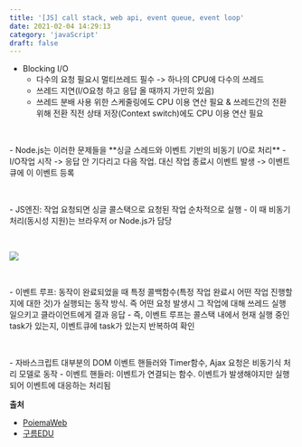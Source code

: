 ```yaml
---
title: '[JS] call stack, web api, event queue, event loop'
date: 2021-02-04 14:29:13
category: 'javaScript'
draft: false
---
```

- Blocking I/O 
  - 다수의 요청 필요시 멀티쓰레드 필수 -> 하나의 CPU에 다수의 쓰레드 
  - 쓰레드 지연(I/O요청 하고 응답 올 때까지 가만히 있음)
  - 쓰레드 분배 사용 위한 스케줄링에도 CPU 이용 연산 필요 & 쓰레드간의 전환 위해 전환 직전 상태 저장(Context switch)에도 CPU 이용 연산 필요
<p>
<br />
</p>
- Node.js는 이러한 문제들을 **싱글 스레드와 이벤트 기반의 비동기 I/O로 처리**
  - I/O작업 시작 -> 응답 안 기다리고 다음 작업. 대신 작업 종료시 이벤트 발생 -> 이벤트 큐에 이 이벤트 등록 
<p>
<br />
</p>
- JS엔진: 작업 요청되면 싱글 콜스택으로 요청된 작업 순차적으로 실행
  - 이 때 비동기처리(동시성 지원)는 브라우저 or Node.js가 담당
<p>
<br />
</p>
<img src = "https://user-images.githubusercontent.com/60782131/106904834-020dee00-673f-11eb-8a22-219daad1e888.png">
<p>
<br />
</p>
- 이벤트 루프: 동작이 완료되었을 때 특정 콜백함수(특정 작업 완료시 어떤 작업 진행할지에 대한 것)가 실행되는 동작 방식. 즉 어떤 요청 발생시 그 작업에 대해 쓰레드 실행 일으키고 클라이언트에게 결과 응답
  - 즉, 이벤트 루프는 콜스택 내에서 현재 실행 중인 task가 있는지, 이벤트큐에 task가 있는지 반복하여 확인
<p>
<br />
</p>
- 자바스크립트 대부분의 DOM 이벤트 핸들러와 Timer함수, Ajax 요청은 비동기식 처리 모델로 동작
  - 이벤트 핸들러: 이벤트가 연결되는 함수. 이벤트가 발생해야지만 실행되어 이벤트에 대응하는 처리됨


**출처** 
- [PoiemaWeb](https://poiemaweb.com/js-event)
- [구름EDU](https://edu.goorm.io/learn/lecture/557/%ED%95%9C-%EB%88%88%EC%97%90-%EB%81%9D%EB%82%B4%EB%8A%94-node-js/lesson/21763/%EC%9D%B4%EB%B2%A4%ED%8A%B8-%EA%B8%B0%EB%B0%98-%EB%B9%84%EB%8F%99%EA%B8%B0-%EB%B0%A9%EC%8B%9D)

